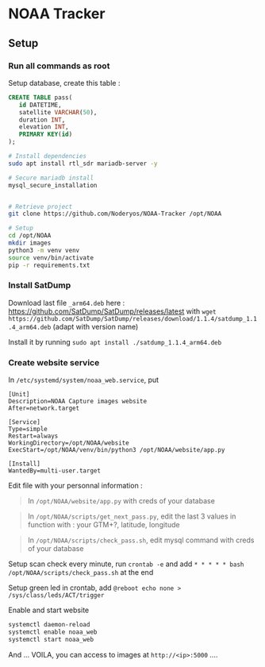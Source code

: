 # NOAA Tracker

## Setup

### Run all commands as root

Setup database, create this table : 
```sql
CREATE TABLE pass(
   id DATETIME,
   satellite VARCHAR(50),
   duration INT,
   elevation INT,
   PRIMARY KEY(id)
);
```


```bash
# Install dependencies
sudo apt install rtl_sdr mariadb-server -y

# Secure mariadb install
mysql_secure_installation


# Retrieve project
git clone https://github.com/Noderyos/NOAA-Tracker /opt/NOAA

# Setup
cd /opt/NOAA
mkdir images
python3 -m venv venv
source venv/bin/activate
pip -r requirements.txt
```


### Install SatDump

Download last file `_arm64.deb` here : https://github.com/SatDump/SatDump/releases/latest with `wget https://github.com/SatDump/SatDump/releases/download/1.1.4/satdump_1.1.4_arm64.deb` (adapt with version name)

Install it by running `sudo apt install ./satdump_1.1.4_arm64.deb`


### Create website service

In `/etc/systemd/system/noaa_web.service`, put

```
[Unit]
Description=NOAA Capture images website
After=network.target

[Service]
Type=simple
Restart=always
WorkingDirectory=/opt/NOAA/website
ExecStart=/opt/NOAA/venv/bin/python3 /opt/NOAA/website/app.py

[Install]
WantedBy=multi-user.target
```

Edit file with your personnal information :

> In `/opt/NOAA/website/app.py` with creds of your database

> In `/opt/NOAA/scripts/get_next_pass.py`, edit the last 3 values in function with : your GTM+?, latitude, longitude

> In `/opt/NOAA/scripts/check_pass.sh`, edit mysql command with creds of your database


Setup scan check every minute, run `crontab -e` and add `* * * * * bash /opt/NOAA/scripts/check_pass.sh` at the end

Setup green led in crontab, add `@reboot echo none > /sys/class/leds/ACT/trigger`

Enable and start website 

```bash
systemctl daemon-reload
systemctl enable noaa_web
systemctl start noaa_web
```

And ... VOILA, you can access to images at `http://<ip>:5000` ....
